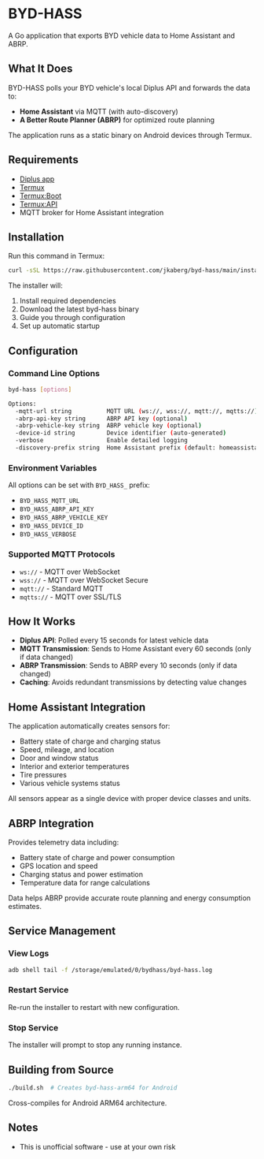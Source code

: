 # BYD-HASS

A Go application that exports BYD vehicle data to Home Assistant and ABRP.

## What It Does

BYD-HASS polls your BYD vehicle's local Diplus API and forwards the data to:
- **Home Assistant** via MQTT (with auto-discovery)
- **A Better Route Planner (ABRP)** for optimized route planning

The application runs as a static binary on Android devices through Termux.

## Requirements

- [Diplus app](http://lanye.pw/di/)
- [Termux](https://termux.com/)
- [Termux:Boot](https://github.com/termux/termux-boot)
- [Termux:API](https://github.com/termux/termux-api)
- MQTT broker for Home Assistant integration

## Installation

Run this command in Termux:

```bash
curl -sSL https://raw.githubusercontent.com/jkaberg/byd-hass/main/install.sh | bash
```

The installer will:
1. Install required dependencies
2. Download the latest byd-hass binary
3. Guide you through configuration
4. Set up automatic startup

## Configuration

### Command Line Options
```bash
byd-hass [options]

Options:
  -mqtt-url string          MQTT URL (ws://, wss://, mqtt://, mqtts://)
  -abrp-api-key string      ABRP API key (optional)
  -abrp-vehicle-key string  ABRP vehicle key (optional)
  -device-id string         Device identifier (auto-generated)
  -verbose                  Enable detailed logging
  -discovery-prefix string  Home Assistant prefix (default: homeassistant)
```

### Environment Variables
All options can be set with `BYD_HASS_` prefix:
- `BYD_HASS_MQTT_URL`
- `BYD_HASS_ABRP_API_KEY`
- `BYD_HASS_ABRP_VEHICLE_KEY`
- `BYD_HASS_DEVICE_ID`
- `BYD_HASS_VERBOSE`

### Supported MQTT Protocols
- `ws://` - MQTT over WebSocket
- `wss://` - MQTT over WebSocket Secure
- `mqtt://` - Standard MQTT
- `mqtts://` - MQTT over SSL/TLS

## How It Works

- **Diplus API**: Polled every 15 seconds for latest vehicle data
- **MQTT Transmission**: Sends to Home Assistant every 60 seconds (only if data changed)
- **ABRP Transmission**: Sends to ABRP every 10 seconds (only if data changed)
- **Caching**: Avoids redundant transmissions by detecting value changes

## Home Assistant Integration

The application automatically creates sensors for:
- Battery state of charge and charging status
- Speed, mileage, and location
- Door and window status
- Interior and exterior temperatures
- Tire pressures
- Various vehicle systems status

All sensors appear as a single device with proper device classes and units.

## ABRP Integration

Provides telemetry data including:
- Battery state of charge and power consumption
- GPS location and speed
- Charging status and power estimation
- Temperature data for range calculations

Data helps ABRP provide accurate route planning and energy consumption estimates.

## Service Management

### View Logs
```bash
adb shell tail -f /storage/emulated/0/bydhass/byd-hass.log
```

### Restart Service
Re-run the installer to restart with new configuration.

### Stop Service
The installer will prompt to stop any running instance.

## Building from Source

```bash
./build.sh  # Creates byd-hass-arm64 for Android
```

Cross-compiles for Android ARM64 architecture.

## Notes

- This is unofficial software - use at your own risk
